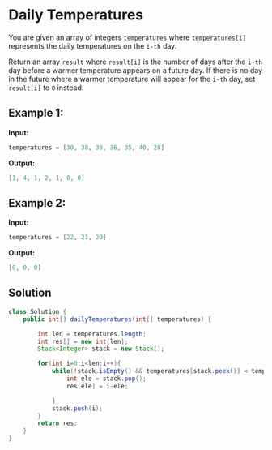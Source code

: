 # Daily Temperatures

You are given an array of integers `temperatures` where `temperatures[i]` represents the daily temperatures on the `i-th` day.

Return an array `result` where `result[i]` is the number of days after the `i-th` day before a warmer temperature appears on a future day. If there is no day in the future where a warmer temperature will appear for the `i-th` day, set `result[i]` to `0` instead.

## Example 1:

**Input:**

```java
temperatures = [30, 38, 30, 36, 35, 40, 28]
```

**Output:**

```java
[1, 4, 1, 2, 1, 0, 0]
```

## Example 2:

**Input:**

```java
temperatures = [22, 21, 20]
```

**Output:**

```java
[0, 0, 0]
```

## Solution
```java
class Solution {
    public int[] dailyTemperatures(int[] temperatures) {

        int len = temperatures.length;
        int res[] = new int[len];
        Stack<Integer> stack = new Stack();

        for(int i=0;i<len;i++){
            while(!stack.isEmpty() && temperatures[stack.peek()] < temperatures[i]){
                int ele = stack.pop();
                res[ele] = i-ele;

            }
            stack.push(i);
        }
        return res;
    }
}
```